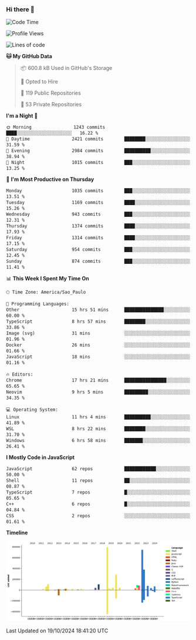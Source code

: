 ### Hi there 👋

<!--START_SECTION:waka-->
![Code Time](http://img.shields.io/badge/Code%20Time-6%2C572%20hrs%2059%20mins-blue)

![Profile Views](http://img.shields.io/badge/Profile%20Views-1-blue)

![Lines of code](https://img.shields.io/badge/From%20Hello%20World%20I%27ve%20Written-3.2%20million%20lines%20of%20code-blue)

**🐱 My GitHub Data** 

> 📦 600.8 kB Used in GitHub's Storage 
 > 
> 💼 Opted to Hire
 > 
> 📜 119 Public Repositories 
 > 
> 🔑 53 Private Repositories 
 > 
**I'm a Night 🦉** 

```text
🌞 Morning                1243 commits        ████░░░░░░░░░░░░░░░░░░░░░   16.22 % 
🌆 Daytime                2421 commits        ████████░░░░░░░░░░░░░░░░░   31.59 % 
🌃 Evening                2984 commits        ██████████░░░░░░░░░░░░░░░   38.94 % 
🌙 Night                  1015 commits        ███░░░░░░░░░░░░░░░░░░░░░░   13.25 % 
```
📅 **I'm Most Productive on Thursday** 

```text
Monday                   1035 commits        ███░░░░░░░░░░░░░░░░░░░░░░   13.51 % 
Tuesday                  1169 commits        ████░░░░░░░░░░░░░░░░░░░░░   15.26 % 
Wednesday                943 commits         ███░░░░░░░░░░░░░░░░░░░░░░   12.31 % 
Thursday                 1374 commits        ████░░░░░░░░░░░░░░░░░░░░░   17.93 % 
Friday                   1314 commits        ████░░░░░░░░░░░░░░░░░░░░░   17.15 % 
Saturday                 954 commits         ███░░░░░░░░░░░░░░░░░░░░░░   12.45 % 
Sunday                   874 commits         ███░░░░░░░░░░░░░░░░░░░░░░   11.41 % 
```


📊 **This Week I Spent My Time On** 

```text
🕑︎ Time Zone: America/Sao_Paulo

💬 Programming Languages: 
Other                    15 hrs 51 mins      ███████████████░░░░░░░░░░   60.00 % 
TypeScript               8 hrs 57 mins       ████████░░░░░░░░░░░░░░░░░   33.86 % 
Image (svg)              31 mins             ░░░░░░░░░░░░░░░░░░░░░░░░░   01.96 % 
Docker                   26 mins             ░░░░░░░░░░░░░░░░░░░░░░░░░   01.66 % 
JavaScript               18 mins             ░░░░░░░░░░░░░░░░░░░░░░░░░   01.16 % 

🔥 Editors: 
Chrome                   17 hrs 21 mins      ████████████████░░░░░░░░░   65.65 % 
Neovim                   9 hrs 5 mins        █████████░░░░░░░░░░░░░░░░   34.35 % 

💻 Operating System: 
Linux                    11 hrs 4 mins       ██████████░░░░░░░░░░░░░░░   41.89 % 
WSL                      8 hrs 22 mins       ████████░░░░░░░░░░░░░░░░░   31.70 % 
Windows                  6 hrs 58 mins       ███████░░░░░░░░░░░░░░░░░░   26.41 % 
```

**I Mostly Code in JavaScript** 

```text
JavaScript               62 repos            ████████████░░░░░░░░░░░░░   50.00 % 
Shell                    11 repos            ██░░░░░░░░░░░░░░░░░░░░░░░   08.87 % 
TypeScript               7 repos             █░░░░░░░░░░░░░░░░░░░░░░░░   05.65 % 
C++                      6 repos             █░░░░░░░░░░░░░░░░░░░░░░░░   04.84 % 
CSS                      2 repos             ░░░░░░░░░░░░░░░░░░░░░░░░░   01.61 % 
```



**Timeline**

![Lines of Code chart](https://raw.githubusercontent.com/jampow/jampow/master/assets/bar_graph.png)


 Last Updated on 19/10/2024 18:41:20 UTC
<!--END_SECTION:waka-->
